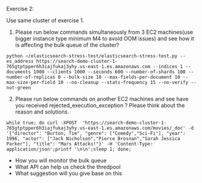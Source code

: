Exercise 2: 

Use same cluster of exercise 1.

1. Please run below commands simultaneously from 3 EC2 machines(use bigger instance type minimum M4 to avoid OOM issues) and see how it is affecting the bulk queue of the cluster?

```
python ~/elasticsearch-stress-test/elasticsearch-stress-test.py --es_address https://search-demo-cluster-1-765gtptpper6h3iajfukaj3yhy.us-east-1.es.amazonaws.com --indices 1 --documents 1000 --clients 1000 --seconds 600 --number-of-shards 100 --number-of-replicas 0 --bulk-size 10 --max-fields-per-document 10 --max-size-per-field 10 --no-cleanup --stats-frequency 15 --no-verify --not-green
```

2. Please run below commands on another EC2 machines and see have you received rejected_execution_exception ? Please think about the reason and solutions.

```
while true; do curl -XPOST  'https://search-demo-cluster-1-765gtptpper6h3iajfukaj3yhy.us-east-1.es.amazonaws.com/movies/_doc' -d '{"director": "Burton, Tim", "genre": ["Comedy","Sci-Fi"], "year": 1996, "actor": ["Jack Nicholson","Pierce Brosnan","Sarah Jessica Parker"], "title": "Mars Attacks!"}' -H 'Content-Type: application/json';printf '\n\n';sleep 1; done;
```

* How you will monitor the bulk queue
* What API can help us check the thredpool
* What suggestion will you give base on this


